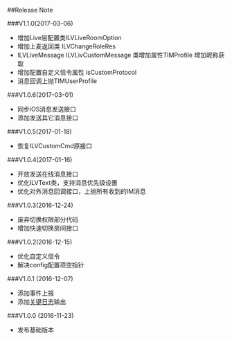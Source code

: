 ﻿##Release Note
 
###V1.1.0(2017-03-06)
 - 增加Live层配置类ILVLiveRoomOption
 - 增加上麦返回类 ILVChangeRoleRes
 - ILVLiveMessage ILVLivCustomMessage 类增加属性TIMProfile 增加昵称获取
 - 增加配置自定义信令属性 isCustomProtocol
 - 消息回调上抛TIMUserProfile
 
 
###V1.0.6(2017-03-01)
 - 同步iOS消息发送接口
 - 添加发送其它消息接口

###V1.0.5(2017-01-18)
 - 恢复ILVCustomCmd原接口
 
###V1.0.4(2017-01-16)
 - 开放发送在线消息接口
 - 优化ILVText类，支持消息优先级设置
 - 优化对外消息回调接口，上抛所有收到的IM消息
 
###V1.0.3(2016-12-24) 
- 废弃切换权限部分代码
- 增加快速切换房间接口

###V1.0.2(2016-12-15) 
- 优化自定义信令
- 解决config配置项空指针

###V1.0.1 (2016-12-07)
- 添加事件上报
- 添加[关键日志](./Logs.md)输出

###V1.0.0 (2016-11-23)
- 发布基础版本
